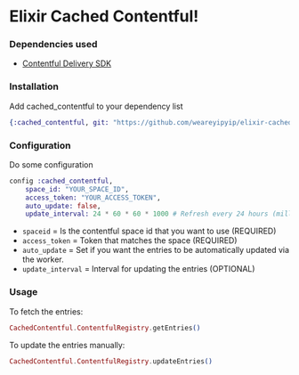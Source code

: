 # Elixir Cached Contentful!

### Dependencies used

* [Contentful Delivery SDK](https://github.com/contentful-labs/contentful.ex)

### Installation

Add cached_contentful to your dependency list
``` Elixir
{:cached_contentful, git: "https://github.com/weareyipyip/elixir-cached-contentful.git",  tag: "0.1.3"}
```
### Configuration

Do some configuration
``` Elixir
config :cached_contentful,
    space_id: "YOUR_SPACE_ID",
    access_token: "YOUR_ACCESS_TOKEN",
    auto_update: false,
    update_interval: 24 * 60 * 60 * 1000 # Refresh every 24 hours (milliseconds)
```

* `spaceid` = Is the contentful space id that you want to use (REQUIRED)
* `access_token` = Token that matches the space (REQUIRED)
* `auto_update` = Set if you want the entries to be automatically updated via the worker.
* `update_interval` = Interval for updating the entries (OPTIONAL)

### Usage

To fetch the entries:

``` Elixir
CachedContentful.ContentfulRegistry.getEntries()
```

To update the entries manually:
``` Elixir
CachedContentful.ContentfulRegistry.updateEntries()
```